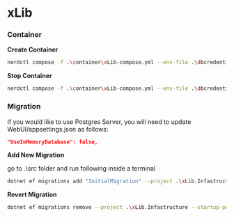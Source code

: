 # xLib

### Container

**Create Container**

```bash
nerdctl compose -f .\container\xLib-compose.yml --env-file .\dbcredentials.env up -d
```

**Stop Container**

```bash
nerdctl compose -f .\container\xLib-compose.yml --env-file .\dbcredentials.env down
```

### Migration

If you would like to use Postgres Server, you will need to update WebUI/appsettings.json as follows:

```json
"UseInMemoryDatabase": false,
```

**Add New Migration**

go to .\src folder and run following inside a terminal

```bash
dotnet ef migrations add "InitialMigration" --project .\xLib.Infastructure --startup-project .\xLib.WebApp --output-dir Persistence\Migrations
```

**Revert Migration**

```bash
dotnet ef migrations remove --project .\xLib.Infastructure --startup-project .\xLib.WebApp
```
